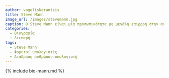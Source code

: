 ```yaml
---
author: vagelisNerantzis
title: Steve Mann
image_url: /images/stevemann.jpg
caption: Ο Steve Mann είναι μία προσωπικότητα με μεγάλη επιρροή στην ανάπτυξη των φορετών υπολογιστών.
categories:
  - Βιογραφία
  - Διεπαφή
tags:
  - Steve Mann
  - Φορετοί υπολογιστές
  - Διάδραση ανθρώπου-υπολογιστή
---
```


{% include bio-mann.md %}
